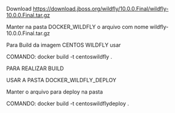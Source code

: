 Download https://download.jboss.org/wildfly/10.0.0.Final/wildfly-10.0.0.Final.tar.gz

Manter na pasta DOCKER_WILDFLY o arquivo com nome wildfly-10.0.0.Final.tar.gz

Para Build da imagem CENTOS WILDFLY usar

COMANDO: docker build -t centoswildfly .

PARA REALIZAR BUILD 

USAR A PASTA DOCKER_WILDFLY_DEPLOY 

Manter o arquivo para deploy na pasta 

COMANDO: docker build -t centoswildflydeploy .